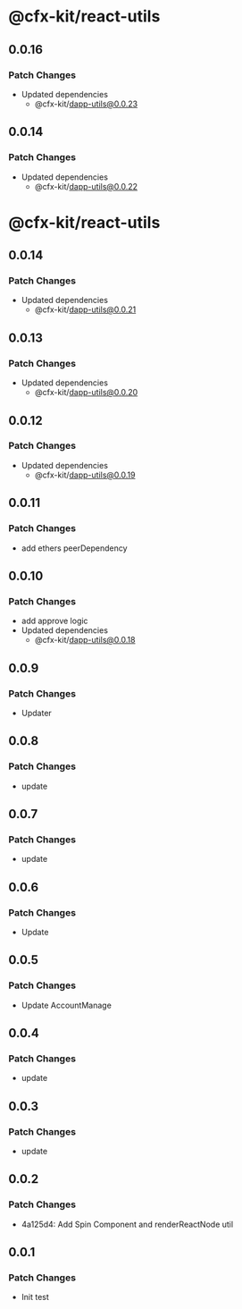 # @cfx-kit/react-utils

## 0.0.16

### Patch Changes

- Updated dependencies
  - @cfx-kit/dapp-utils@0.0.23

## 0.0.14

### Patch Changes

- Updated dependencies
  - @cfx-kit/dapp-utils@0.0.22

# @cfx-kit/react-utils

## 0.0.14

### Patch Changes

- Updated dependencies
  - @cfx-kit/dapp-utils@0.0.21

## 0.0.13

### Patch Changes

- Updated dependencies
  - @cfx-kit/dapp-utils@0.0.20

## 0.0.12

### Patch Changes

- Updated dependencies
  - @cfx-kit/dapp-utils@0.0.19

## 0.0.11

### Patch Changes

- add ethers peerDependency

## 0.0.10

### Patch Changes

- add approve logic
- Updated dependencies
  - @cfx-kit/dapp-utils@0.0.18

## 0.0.9

### Patch Changes

- Updater

## 0.0.8

### Patch Changes

- update

## 0.0.7

### Patch Changes

- update

## 0.0.6

### Patch Changes

- Update

## 0.0.5

### Patch Changes

- Update AccountManage

## 0.0.4

### Patch Changes

- update

## 0.0.3

### Patch Changes

- update

## 0.0.2

### Patch Changes

- 4a125d4: Add Spin Component and renderReactNode util

## 0.0.1

### Patch Changes

- Init test
